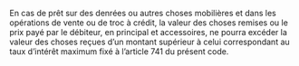 En cas de prêt sur des denrées ou autres choses mobilières et dans les opérations de vente ou de troc à crédit, la valeur des choses remises ou le prix payé par le débiteur, en principal et accessoires, ne pourra excéder la valeur des choses reçues d’un montant supérieur à celui correspondant au taux d’intérêt maximum fixé à l’article 741 du présent code.